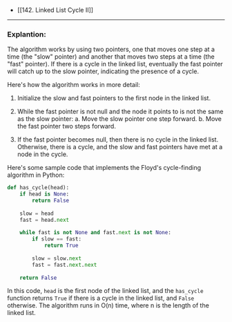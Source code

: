 - [[142. Linked List Cycle II]]

---

### Explantion:

The algorithm works by using two pointers, one that moves one step at a time (the "slow" pointer) and another that moves two steps at a time (the "fast" pointer). If there is a cycle in the linked list, eventually the fast pointer will catch up to the slow pointer, indicating the presence of a cycle.

Here's how the algorithm works in more detail:

1.  Initialize the slow and fast pointers to the first node in the linked list.
    
2.  While the fast pointer is not null and the node it points to is not the same as the slow pointer: a. Move the slow pointer one step forward. b. Move the fast pointer two steps forward.
    
3.  If the fast pointer becomes null, then there is no cycle in the linked list. Otherwise, there is a cycle, and the slow and fast pointers have met at a node in the cycle.

Here's some sample code that implements the Floyd's cycle-finding algorithm in Python:

```python
def has_cycle(head):
    if head is None:
        return False
    
    slow = head
    fast = head.next
    
    while fast is not None and fast.next is not None:
        if slow == fast:
            return True
        
        slow = slow.next
        fast = fast.next.next
    
    return False
```

In this code, `head` is the first node of the linked list, and the `has_cycle` function returns `True` if there is a cycle in the linked list, and `False` otherwise. The algorithm runs in O(n) time, where n is the length of the linked list.